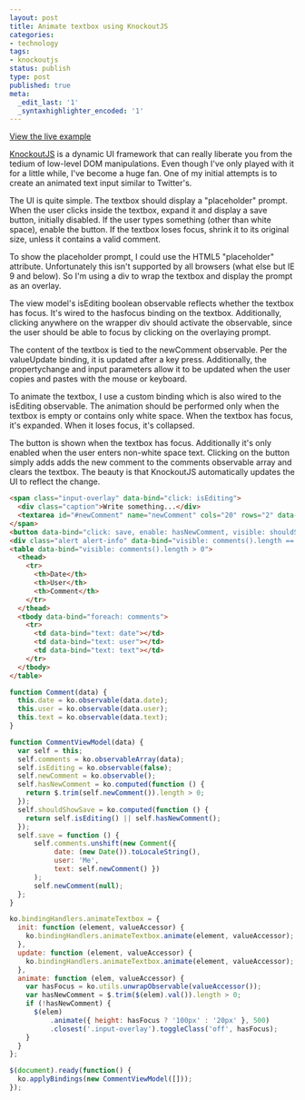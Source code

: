 ```yaml
---
layout: post
title: Animate textbox using KnockoutJS
categories:
- technology
tags:
- knockoutjs
status: publish
type: post
published: true
meta:
  _edit_last: '1'
  _syntaxhighlighter_encoded: '1'
---
```

[View the live example](http://jsfiddle.net/CHMaQ/23/)

[KnockoutJS](http://knockoutjs.com) is a dynamic UI framework that can really liberate you from the tedium of low-level DOM manipulations.  Even though I've only played with it for a little while, I've become a huge fan. One of my initial attempts is to create an animated text input similar to Twitter's.

The UI is quite simple. The textbox should display a "placeholder" prompt.  When the user clicks inside the textbox, expand it and display a save button, initially disabled.  If the user types something (other than white space), enable the button.  If the textbox loses focus, shrink it to its original size, unless it contains a valid comment.

To show the placeholder prompt, I could use the HTML5 "placeholder" attribute. Unfortunately this isn't supported by all browsers (what else but IE 9 and below). So I'm using a div to wrap the textbox and display the prompt as an overlay.

The view model's isEditing boolean observable reflects whether the textbox has focus.  It's wired to the hasfocus binding on the textbox.  Additionally, clicking anywhere on the wrapper div should activate the observable, since the user should be able to focus by clicking on the overlaying prompt.

The content of the textbox is tied to the newComment observable. Per the valueUpdate binding, it is updated after a key press.  Additionally, the propertychange and input parameters allow it to be updated when the user copies and pastes with the mouse or keyboard.

To animate the textbox, I use a custom binding which is also wired to the isEditing observable. The animation should be performed only when the textbox is empty or contains only white space. When the textbox has focus, it's expanded.  When it loses focus, it's collapsed.

The button is shown when the textbox has focus. Additionally it's only enabled when the user enters non-white space text. Clicking on the button simply adds adds the new comment to the comments observable array and clears the textbox. The beauty is that KnockoutJS automatically updates the UI to reflect the change.

``` html
<span class="input-overlay" data-bind="click: isEditing">
  <div class="caption">Write something...</div>
  <textarea id="#newComment" name="newComment" cols="20" rows="2" data-bind="value: newComment, valueUpdate: ['afterkeydown','propertychange','input'], hasfocus: isEditing, animateTextbox: isEditing"></textarea>
</span>
<button data-bind="click: save, enable: hasNewComment, visible: shouldShowSave">Comment</button>
<div class="alert alert-info" data-bind="visible: comments().length == 0">No comments found</div>
<table data-bind="visible: comments().length > 0">
  <thead>
    <tr>
      <th>Date</th>
      <th>User</th>
      <th>Comment</th>
    </tr>
  </thead>
  <tbody data-bind="foreach: comments">
    <tr>
      <td data-bind="text: date"></td>
      <td data-bind="text: user"></td>
      <td data-bind="text: text"></td>
    </tr>
  </tbody>
</table>
```

``` javascript
function Comment(data) {
  this.date = ko.observable(data.date);
  this.user = ko.observable(data.user);
  this.text = ko.observable(data.text);
}

function CommentViewModel(data) {
  var self = this;
  self.comments = ko.observableArray(data);
  self.isEditing = ko.observable(false);
  self.newComment = ko.observable();
  self.hasNewComment = ko.computed(function () {
    return $.trim(self.newComment()).length > 0;
  });
  self.shouldShowSave = ko.computed(function () {
    return self.isEditing() || self.hasNewComment();
  });
  self.save = function () {
      self.comments.unshift(new Comment({ 
           date: (new Date()).toLocaleString(),
           user: 'Me',
           text: self.newComment() })
      );
      self.newComment(null);
  };
}

ko.bindingHandlers.animateTextbox = {
  init: function (element, valueAccessor) {
    ko.bindingHandlers.animateTextbox.animate(element, valueAccessor);
  },
  update: function (element, valueAccessor) {
    ko.bindingHandlers.animateTextbox.animate(element, valueAccessor);
  },
  animate: function (elem, valueAccessor) {
    var hasFocus = ko.utils.unwrapObservable(valueAccessor());
    var hasNewComment = $.trim($(elem).val()).length > 0;
    if (!hasNewComment) {
      $(elem)
          .animate({ height: hasFocus ? '100px' : '20px' }, 500)
          .closest('.input-overlay').toggleClass('off', hasFocus);
    }
  }
};

$(document).ready(function() {
  ko.applyBindings(new CommentViewModel([]));
});
```